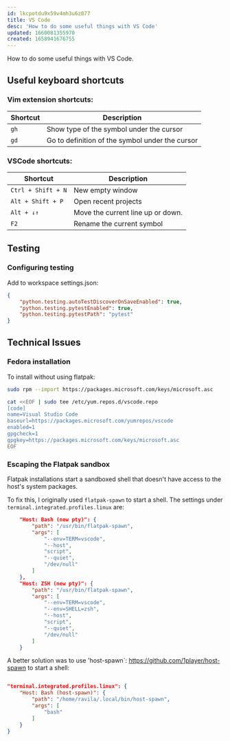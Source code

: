 ```yaml
---
id: lkcpotdu9x59v4mh3u6z077
title: VS Code
desc: 'How to do some useful things with VS Code'
updated: 1660081355970
created: 1658941676755
---
```


How to do some useful things with VS Code.


## Useful keyboard shortcuts

### Vim extension shortcuts:

| Shortcut | Description                                     |
| -------- | ----------------------------------------------- |
| `gh`     | Show type of the symbol under the cursor        |
| `gd`     | Go to definition of the symbol under the cursor |

### VSCode shortcuts:

| Shortcut           | Description                       |
| ------------------ | --------------------------------- |
| `Ctrl + Shift + N` | New empty window                  |
| `Alt + Shift + P`  | Open recent projects              |
| `Alt + ↓↑`         | Move the current line up or down. |
| `F2`               | Rename the current symbol         |

## Testing

### Configuring testing

Add to workspace settings.json:

```json
{
    "python.testing.autoTestDiscoverOnSaveEnabled": true,
    "python.testing.pytestEnabled": true,
    "python.testing.pytestPath": "pytest"
}
```

## Technical Issues

### Fedora installation

To install without using flatpak:

```bash
sudo rpm --import https://packages.microsoft.com/keys/microsoft.asc

cat <<EOF | sudo tee /etc/yum.repos.d/vscode.repo
[code]
name=Visual Studio Code
baseurl=https://packages.microsoft.com/yumrepos/vscode
enabled=1
gpgcheck=1
gpgkey=https://packages.microsoft.com/keys/microsoft.asc
EOF
```

### Escaping the Flatpak sandbox

Flatpak installations start a sandboxed shell that doesn't have access to the host's system packages.

To fix this, I originally used `flatpak-spawn` to start a shell. The settings under `terminal.integrated.profiles.linux` are:

```json
    "Host: Bash (new pty)": {
        "path": "/usr/bin/flatpak-spawn",
        "args": [
            "--env=TERM=vscode",
            "--host",
            "script",
            "--quiet",
            "/dev/null"
        ]
    },
    "Host: ZSH (new pty)": {
        "path": "/usr/bin/flatpak-spawn",
        "args": [
            "--env=TERM=vscode",
            "--env=SHELL=zsh",
            "--host",
            "script",
            "--quiet",
            "/dev/null"
        ]
    }
```

A better solution was to use 'host-spawn`: https://github.com/1player/host-spawn to start a shell:

```json

"terminal.integrated.profiles.linux": {
    "Host: Bash (host-spawn)": {
        "path": "/home/ravila/.local/bin/host-spawn",
        "args": [
            "bash"
        ]
    }
}
```